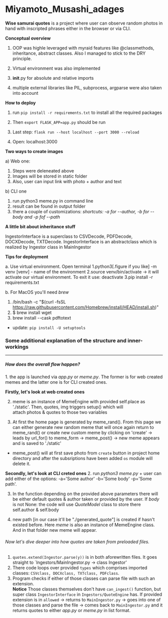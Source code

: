 # Miyamoto_Musashi_adages
**Wise samurai quotes** is a project where user can observe 
random photos in hand with inscripted phrases either in
the browser or via CLI.

**Conceptual overview**

1) OOP was highle leveraged with myraid features like
@classmethods, inheritance, abstract classes. Also I managed
to stick to the DRY principle.

2) Virtual environment was also implemented

3) __init__.py for absolute and relative imports

4) multiple external libraries like PIL, subprocess,
argparse were also taken into account

**How to deploy**

1) run `pip install -r requirements.txt` to install
all the required packages

2) Then `export FLASK_APP=app.py` should be run

3) Last step: `flask run --host localhost --port 3000 --reload`

4) Open: localhost:3000

**Two ways to create images** 

a) Web one:
  1) Steps were deleneated above
  2) Images will be stored in static folder
  3) Also, user can input link with photo + author and text
 
b) CLI one
  1) run python3 meme.py in command line
  2) result can be found in output folder
  3) there a couple of customizations: 
  _shortcuts: -a for --author, -b for --body and -p fof --path_
  
**A little bit about inheritance stuff**

IngestorInterface is a superclass to CSVDecode, PDFDecode,
DOCXDecode, TXTDecode. IngestorInterface is an abstractclass which is realized 
by Ingestor class in MainIngestor
  
 
**Tips for deployment**

a. Use virtual environment. Open terminal
  1.python3[.figure if you like] -m venv [venv] - name of the environment 
  2.source venv/bin/activate -> it will activate our virtual environment. To exit it use: deactivate 
  3.pip install -r requirements.txt
 
b. For MacOS you'll need *brew*
  1. /bin/bash -c "$(curl -fsSL https://raw.githubusercontent.com/Homebrew/install/HEAD/install.sh)"
  2. $ brew install wget
  3. brew install --cask pdftotext
+ update: `pip install -U setuptools`

<h3>Some additional explanation of the structure and inner-workings</h3>
<hr>
<h5>How does the overall flow happen?</h5>
1. the app is launched via <i>app.py</i> or <i>meme.py</i>. The former is for web created memes and the latter
   one is for CLI created ones. <br>

**Firstly, let's look at web created ones**

2. meme is an instance of MemeEngine with provided self.place as './static'. Then, quotes, img triggers setup() which will       
   attach photos & quotes to those two variables

3. At first the home page is generated by meme_rand(). From this page we can either generate new random meme that will once again 
   return to meme_rand() or create new custom meme by clicking on 'create' -> leads by url_for() to meme_form -> meme_post() ->
   new meme appears and is saved to './static'

- meme_post() will at first save photo from `create` button in project home directory and after the subsriptions have been added
  `os` module will delete it.

**Secondly, let's look at CLI creted ones**
2. run <i>python3 meme.py</i> + user can add either of the options: -a='Some author' -b='Some body' -p='Some path'.

3. In the function depending on the provided above parameters there will be either default quotes & author taken
   or provided by the user. If <i>body</i> is not None: the code will use <i>QuoteModel</i> class to store there
   self.author & self.body

4. new path [in our case it'll be "./generated_quote"] is created if hasn't existed before. Here <i>meme</i> is also an 
   instance of MemeEngine class. And in that folder new meme will appear.

<h6>Now let's dive deeper into how <i>quotes</i> are taken from preloaded files.</h6>

1. `quotes.extend(Ingestor.parse(y))` is in both aforewritten files. It goes straight to `Ingestors/MainIngestor.py -> class Ingestor'
2. There code loops over provided `types` which comprises imported classes: `CSVclass, DOCXclass, TXTclass, PDFclass`.
3. Program checks if either of those classes can parse file with such an extension.<br>
   **Notice**
  Those classes themselves don't have `can_ingest()` function, but super class `IngestorInterface` in `Ingestors/QuoteEngine` has. 
  If provided extension is in `allowed` -> returns to `MainIngestor.py` -> goes into one of those classes and parse the file ->
  comes back to `MainIngestor.py` and it returns quotes to either <i>app.py</i> or <i>meme.py</i> in list format.
  
